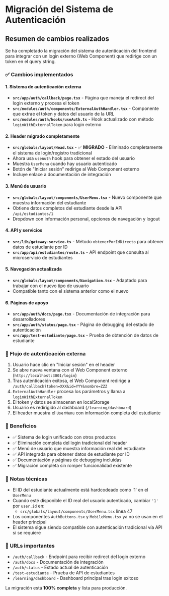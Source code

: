 # Migración del Sistema de Autenticación

## Resumen de cambios realizados

Se ha completado la migración del sistema de autenticación del frontend para integrar con un login externo (Web Component) que redirige con un token en el query string.

### ✅ Cambios implementados

#### 1. Sistema de autenticación externa
- **`src/app/auth/callback/page.tsx`** - Página que maneja el redirect del login externo y procesa el token
- **`src/modules/auth/components/ExternalAuthHandler.tsx`** - Componente que extrae el token y datos del usuario de la URL
- **`src/modules/auth/hooks/useAuth.ts`** - Hook actualizado con método `loginWithExternalToken` para login externo

#### 2. Header migrado completamente
- **`src/globals/layout/Head.tsx`** - ✅ **MIGRADO** - Eliminado completamente el sistema de login/registro tradicional
- Ahora usa `useAuth` hook para obtener el estado del usuario
- Muestra `UserMenu` cuando hay usuario autenticado
- Botón de "Iniciar sesión" redirige al Web Component externo
- Incluye enlace a documentación de integración

#### 3. Menú de usuario
- **`src/globals/layout/components/UserMenu.tsx`** - Nuevo componente que muestra información del estudiante
- Obtiene datos completos del estudiante desde la API `/api/estudiantes/1`
- Dropdown con información personal, opciones de navegación y logout

#### 4. API y servicios
- **`src/lib/gateway-service.ts`** - Método `obtenerPorIdDirecto` para obtener datos de estudiante por ID
- **`src/app/api/estudiantes/route.ts`** - API endpoint que consulta al microservicio de estudiantes

#### 5. Navegación actualizada
- **`src/globals/layout/components/Navigation.tsx`** - Adaptado para trabajar con el nuevo tipo de usuario
- Compatible tanto con el sistema anterior como el nuevo

#### 6. Páginas de apoyo
- **`src/app/auth/docs/page.tsx`** - Documentación de integración para desarrolladores
- **`src/app/auth/status/page.tsx`** - Página de debugging del estado de autenticación
- **`src/app/test-estudiante/page.tsx`** - Prueba de obtención de datos de estudiante

### 🔄 Flujo de autenticación externa

1. Usuario hace clic en "Iniciar sesión" en el header
2. Se abre nueva ventana con el Web Component externo (`http://localhost:3001/login`)
3. Tras autenticación exitosa, el Web Component redirige a `/auth/callback?token=XXX&id=YYY&nombre=ZZZ`
4. `ExternalAuthHandler` procesa los parámetros y llama a `loginWithExternalToken`
5. El token y datos se almacenan en localStorage
6. Usuario es redirigido al dashboard (`/learning/dashboard`)
7. El header muestra el `UserMenu` con información completa del estudiante

### 🎯 Beneficios

- ✅ Sistema de login unificado con otros productos
- ✅ Eliminación completa del login tradicional del header
- ✅ Menú de usuario que muestra información real del estudiante
- ✅ API integrada para obtener datos de estudiante por ID
- ✅ Documentación y páginas de debugging incluidas
- ✅ Migración completa sin romper funcionalidad existente

### 📝 Notas técnicas

- El ID del estudiante actualmente está hardcodeado como '1' en el `UserMenu`
- Cuando esté disponible el ID real del usuario autenticado, cambiar `'1'` por `user.id` en:
  - `src/globals/layout/components/UserMenu.tsx` línea 47
- Los componentes `AuthButtons.tsx` y `MobileMenu.tsx` ya no se usan en el header principal
- El sistema sigue siendo compatible con autenticación tradicional vía API si se requiere

### 🔧 URLs importantes

- `/auth/callback` - Endpoint para recibir redirect del login externo
- `/auth/docs` - Documentación de integración
- `/auth/status` - Estado actual de autenticación
- `/test-estudiante` - Prueba de API de estudiantes
- `/learning/dashboard` - Dashboard principal tras login exitoso

La migración está **100% completa** y lista para producción.
